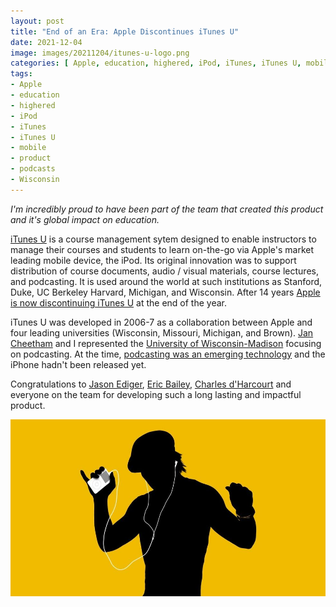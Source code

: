 ```yaml
---
layout: post
title: "End of an Era: Apple Discontinues iTunes U"
date: 2021-12-04
image: images/20211204/itunes-u-logo.png
categories: [ Apple, education, highered, iPod, iTunes, iTunes U, mobile, product, podcasts, Wisconsin]
tags:
- Apple
- education
- highered
- iPod
- iTunes
- iTunes U
- mobile
- product
- podcasts
- Wisconsin
---
```


 <!--excerpt.start-->
_I'm incredibly proud to have been part of the team that created this product and it's global impact on education._
 <!--excerpt.end-->
  
[iTunes U](https://apps.apple.com/us/app/itunes-u/id490217893) is a course management sytem designed to enable instructors to manage their courses and students to learn on-the-go via Apple's market leading mobile device, the iPod.  Its original innovation was to support distribution of course documents, audio / visual materials, course lectures, and podcasting.  It is used around the world at such institutions as Stanford, Duke, UC Berkeley Harvard, Michigan, and Wisconsin.  After 14 years [Apple is now discontinuing iTunes U](https://support.apple.com/guide/itunesu/welcome/web) at the end of the year.

iTunes U was developed in 2006-7 as a collaboration between Apple and four leading universities (Wisconsin, Missouri, Michigan, and Brown).  [Jan Cheetham](https://www.linkedin.com/in/jancheetham/) and I represented the [University of Wisconsin-Madison](https://www.wisc.edu) focusing on podcasting.  At the time, [podcasting was an emerging technology](https://www.wired.com/2005/03/curry/) and the iPhone hadn't been released yet.

Congratulations to [Jason Ediger](https://www.linkedin.com/in/jasonediger/), [Eric Bailey](https://www.linkedin.com/in/ericbailey3/), [Charles d'Harcourt](https://www.linkedin.com/in/charlesdharcourt/) and everyone on the team for developing such a long lasting and impactful product.

![](/images/20211204/ipod-sillhouette-ad.jpg)


